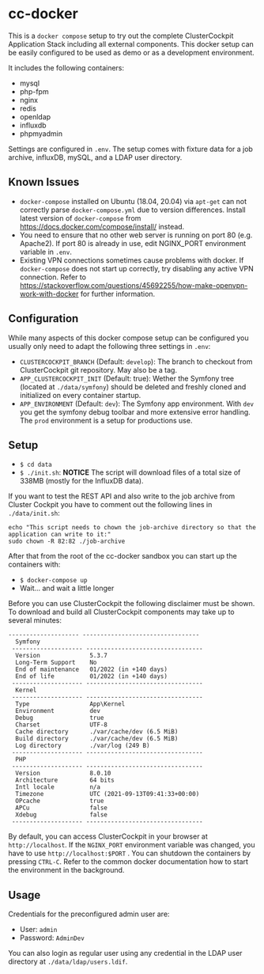 # cc-docker

This is a `docker compose` setup to try out the complete ClusterCockpit Application Stack including all external components. This docker setup can be easily configured to be used as demo or as a development environment.

It includes the following containers:
* mysql
* php-fpm
* nginx
* redis
* openldap
* influxdb
* phpmyadmin

Settings are configured in `.env`.
The setup comes with fixture data for a job archive, influxDB, mySQL, and a LDAP user directory.

## Known Issues

* `docker-compose` installed on Ubuntu (18.04, 20.04) via `apt-get` can not correctly parse `docker-compose.yml` due to version differences. Install latest version of `docker-compose` from https://docs.docker.com/compose/install/ instead.
* You need to ensure that no other web server is running on port 80 (e.g. Apache2). If port 80 is already in use, edit NGINX_PORT environment variable in `.env`.
* Existing VPN connections sometimes cause problems with docker. If `docker-compose` does not start up correctly, try disabling any active VPN connection. Refer to https://stackoverflow.com/questions/45692255/how-make-openvpn-work-with-docker for further information.

## Configuration

While many aspects of this docker compose setup can be configured you usually only need to adapt the following three settings in `.env`:
* `CLUSTERCOCKPIT_BRANCH` (Default: `develop`): The branch to checkout from ClusterCockpit git repository. May also be a tag.
* `APP_CLUSTERCOCKPIT_INIT` (Default: true): Wether the Symfony tree (located at `./data/symfony`) should be deleted and freshly cloned and initialized on every container startup.
* `APP_ENVIRONMENT` (Default: `dev`): The Symfony app environment. With `dev` you get the symfony debug toolbar and more extensive error handling. The `prod` environment is a setup for productions use.

## Setup

* `$ cd data`
* `$ ./init.sh`:  **NOTICE** The script will download files of a total size of 338MB (mostly for the InfluxDB data).

If you want to test the REST API and also write to the job archive from Cluster Cockpit you have to comment out the following lines in `./data/init.sh`:
```
echo "This script needs to chown the job-archive directory so that the application can write to it:"
sudo chown -R 82:82 ./job-archive
```

After that from the root of the cc-docker sandbox you can start up the containers with:
* `$ docker-compose up`
* Wait... and wait a little longer

Before you can use ClusterCockpit the following disclaimer must be shown. To download and build all ClusterCockpit components may take up to several minutes:
```
-------------------- ---------------------------------
  Symfony
 -------------------- ---------------------------------
  Version              5.3.7
  Long-Term Support    No
  End of maintenance   01/2022 (in +140 days)
  End of life          01/2022 (in +140 days)
 -------------------- ---------------------------------
  Kernel
 -------------------- ---------------------------------
  Type                 App\Kernel
  Environment          dev
  Debug                true
  Charset              UTF-8
  Cache directory      ./var/cache/dev (6.5 MiB)
  Build directory      ./var/cache/dev (6.5 MiB)
  Log directory        ./var/log (249 B)
 -------------------- ---------------------------------
  PHP
 -------------------- ---------------------------------
  Version              8.0.10
  Architecture         64 bits
  Intl locale          n/a
  Timezone             UTC (2021-09-13T09:41:33+00:00)
  OPcache              true
  APCu                 false
  Xdebug               false
 -------------------- ---------------------------------
 ```
 
By default, you can access ClusterCockpit in your browser at `http://localhost`. If the `NGINX_PORT` environment variable was changed, you have to use `http://localhost:$PORT` . You can shutdown the containers by pressing `CTRL-C`. Refer to the common docker documentation how to start the environment in the background.

## Usage

Credentials for the preconfigured admin user are:
* User: `admin`
* Password: `AdminDev`

You can also login as regular user using any credential in the LDAP user directory at `./data/ldap/users.ldif`.

